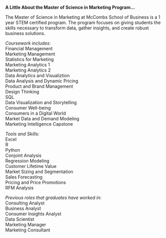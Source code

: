 **A Little About the Master of Science in Marketing Program...**


The Master of Science in Marketing at McCombs School of Business is a 1 year STEM certified program. The program focuses on giving students the skills necessary to transform data, gather insights, and create robust business solutions. 

*Coursework includes:*\
Financial Management\
Marketing Management\
Statistics for Marketing\
Marketing Analytics 1\
Marketing Analytics 2\
Data Analytics and Visualiztion\
Data Analysis and Dynamic Pricing\
Product and Brand Management\
Design Thinking\
SQL\
Data Visualization and Storytelling\
Consumer Well-being\
Consumers in a Digital World\
Market Data and Demand Modeling\
Marketing Intelligence Capstone


*Tools and Skills:*\
Excel\
R\
Python\
Conjoint Analysis\
Regression Modeling\
Customer Lifetime Value\
Market Sizing and Segmentation\
Sales Forecasting\
Pricing and Price Promotions\
RFM Analysis


*Previous roles that graduates have worked in:*\
Consulting Analyst\
Business Analyst\
Consumer Insights Analyst\
Data Scientist\
Marketing Manager\
Marketing Consultant
